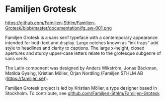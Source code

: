 # Familjen Grotesk

<https://github.com/Familjen-Sthlm/Familjen-Grotesk/blob/master/documentation/fg_aw-001.png>

Familjen Grotesk is a sans serif typeface with a contemporary appearance intended for both text and display. Large notches known as “ink traps” add style to headlines and clarity to captions. The large x-height, closed apertures and sturdy upper-case letters relate to the grotesque subgenre of sans serifs.

The Latin component was designed by Anders Wikström, Jonas Bäckman, Matilda Gysing, Kristian Möller, Örjan Nordling (Familjen STHLM AB (https://familjen.se)). 

Familjen Grotesk project is led by Kristian Möller, a type designer based in Stockholm. 
To contribute, see [github.com/Familjen-Sthlm/Familjen-Grotesk](https://github.com/Familjen-Sthlm/Familjen-Grotesk)
